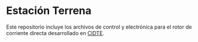 # Estación Terrena

Este repositorio incluye los archivos de control y electrónica para el rotor de corriente directa desarrollado en [CIDTE](http://cidte.uaz.edu.mx/web/).

